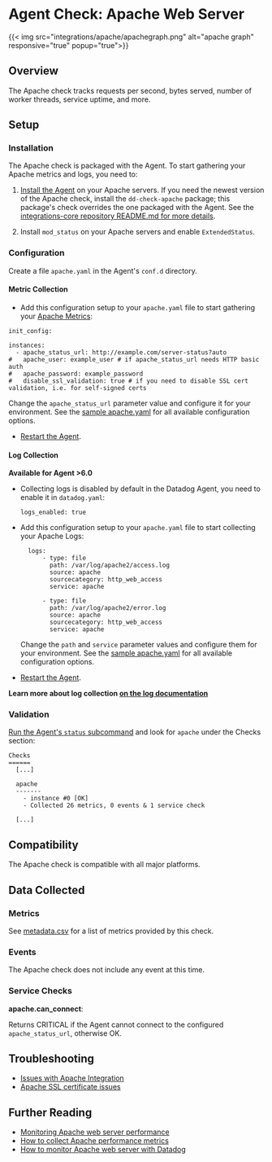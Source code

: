 # Agent Check: Apache Web Server
{{< img src="integrations/apache/apachegraph.png" alt="apache graph" responsive="true" popup="true">}}
## Overview

The Apache check tracks requests per second, bytes served, number of worker threads, service uptime, and more.

## Setup
### Installation

The Apache check is packaged with the Agent. To start gathering your Apache metrics and logs, you need to:

1. [Install the Agent](https://app.datadoghq.com/account/settings#agent) on your Apache servers.
  If you need the newest version of the Apache check, install the `dd-check-apache` package; this package's check overrides the one packaged with the Agent. See the [integrations-core repository README.md for more details](https://docs.datadoghq.com/agent/faq/install-core-extra/).

2. Install `mod_status` on your Apache servers and enable `ExtendedStatus`.

### Configuration

Create a file `apache.yaml` in the Agent's `conf.d` directory.

#### Metric Collection

*  Add this configuration setup to your `apache.yaml` file to start gathering your [Apache Metrics](#metrics):

  ```
  init_config:

  instances:
    - apache_status_url: http://example.com/server-status?auto
  #   apache_user: example_user # if apache_status_url needs HTTP basic auth
  #   apache_password: example_password
  #   disable_ssl_validation: true # if you need to disable SSL cert validation, i.e. for self-signed certs
  ```
  Change the `apache_status_url` parameter value and configure it for your environment.
  See the [sample apache.yaml](https://github.com/DataDog/integrations-core/blob/master/apache/conf.yaml.example) for all available configuration options.

*  [Restart the Agent](https://docs.datadoghq.com/agent/faq/agent-commands/#start-stop-restart-the-agent).

#### Log Collection

**Available for Agent >6.0**

* Collecting logs is disabled by default in the Datadog Agent, you need to enable it in `datadog.yaml`:

  ```
  logs_enabled: true
  ```

* Add this configuration setup to your `apache.yaml` file to start collecting your Apache Logs:

  ```
    logs:
        - type: file
          path: /var/log/apache2/access.log
          source: apache
          sourcecategory: http_web_access
          service: apache

        - type: file
          path: /var/log/apache2/error.log
          source: apache
          sourcecategory: http_web_access
          service: apache
  ```

  Change the `path` and `service` parameter values and configure them for your environment.
  See the [sample apache.yaml](https://github.com/DataDog/integrations-core/blob/master/apache/conf.yaml.example) for all available configuration options.

* [Restart the Agent](https://docs.datadoghq.com/agent/faq/agent-commands/#start-stop-restart-the-agent).

**Learn more about log collection [on the log documentation](https://docs.datadoghq.com/logs)**

### Validation

[Run the Agent's `status` subcommand](https://docs.datadoghq.com/agent/faq/agent-commands/#agent-status-and-information) and look for `apache` under the Checks section:

```
Checks
======
  [...]

  apache
  -------
    - instance #0 [OK]
    - Collected 26 metrics, 0 events & 1 service check

  [...]
```

## Compatibility

The Apache check is compatible with all major platforms.

## Data Collected
### Metrics

See [metadata.csv](https://github.com/DataDog/integrations-core/blob/master/apache/metadata.csv) for a list of metrics provided by this check.

### Events
The Apache check does not include any event at this time.

### Service Checks

**apache.can_connect**:

Returns CRITICAL if the Agent cannot connect to the configured `apache_status_url`, otherwise OK.

## Troubleshooting

* [Issues with Apache Integration](https://docs.datadoghq.com/integrations/faq/issues-with-apache-integration)
* [Apache SSL certificate issues](https://docs.datadoghq.com/integrations/faq/apache-ssl-certificate-issues)

## Further Reading

* [Monitoring Apache web server performance](https://www.datadoghq.com/blog/monitoring-apache-web-server-performance/)
* [How to collect Apache performance metrics](https://www.datadoghq.com/blog/collect-apache-performance-metrics/)
* [How to monitor Apache web server with Datadog](https://www.datadoghq.com/blog/monitor-apache-web-server-datadog/)
